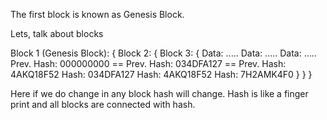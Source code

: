 The first block is known as Genesis Block.

Lets, talk about blocks

Block 1 (Genesis Block): {               Block 2: {                              Block 3: {
    Data: .....                             Data: .....                             Data: .....
    Prev. Hash: 000000000        ==         Prev. Hash: 034DFA127        ==         Prev. Hash: 4AKQ18F52
    Hash: 034DFA127                         Hash: 4AKQ18F52                         Hash: 7H2AMK4F0
}                                        }                                       }

Here if we do change in any block hash will change. Hash is like a finger print and all blocks are connected with hash.